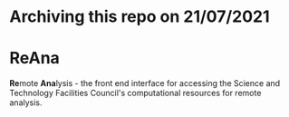 # Archiving this repo on 21/07/2021


# ReAna

**Re**mote **Ana**lysis - the front end interface for accessing the Science and Technology Facilities Council's computational resources for remote analysis.

